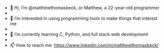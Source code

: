- 👋 Hi, I’m @matthewthomasbeck, or Matthew, a 22-year-old programmer
- 
- 👀 I’m interested in using programming tools to make things that interest me
- 
- 🌱 I’m currently learning C, Python, and full stack web development
- 
- 📫 How to reach me: https://www.linkedin.com/in/matthewthomasbeck/
